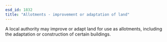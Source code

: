 ```yaml
---
esd_id: 1832
title: "Allotments - improvement or adaptation of land"
---
```


A local authority may improve or adapt land for use as allotments, including the adaptation or construction of certain buildings.

